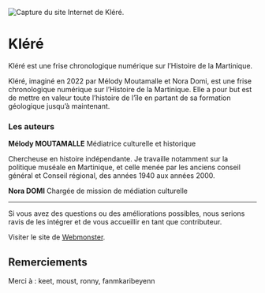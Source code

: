 ![Capture du site Internet de Kléré.](klere.png)

# Kléré

Kléré est une frise chronologique numérique sur l’Histoire de la Martinique.

Kléré, imaginé en 2022 par Mélody Moutamalle et Nora Domi, est une frise chronologique numérique sur l’Histoire de la Martinique. Elle a pour but est de mettre en valeur toute l’histoire de l’île en partant de sa formation géologique jusqu’à maintenant.

### Les auteurs

**Mélody MOUTAMALLE**
Médiatrice culturelle et historique

Chercheuse en histoire indépendante. Je travaille notamment sur la politique muséale en Martinique, et celle menée par les anciens conseil général et Conseil régional, des années 1940 aux années 2000.

**Nora DOMI**
Chargée de mission de médiation culturelle

---

Si vous avez des questions ou des améliorations possibles, nous serions ravis de les intégrer et de vous accueillir en tant que contributeur.

Visiter le site de [Webmonster](https://webmonster.tech).

## Remerciements
Merci à : keet, moust, ronny, fanmkaribeyenn
